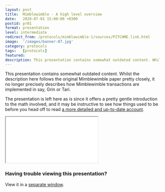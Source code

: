 ```yaml
---
layout: post
title:  Mimblewimble - A high level overview
date:   2020-07-01 15:00:00 +0300
postid: pr01
format: presentation
level: intermediate
redirect_from: /protocols/mimblewimble-1/sources/PITCHME.link.html
image:  '/images/banner-07.jpg'
category: protocols
tags:   [protocols]
featured:
description: This presentation contains somewhat outdated content. Whilst the description here follows the original Mimblewimble paper pretty closely, it no longer precisely describes how Mimblewimble transactions are implemented in say, Grin or Tari.
---
```


<div class="note warning">

This presentation contains somewhat outdated content. Whilst the description here follows the original Mimblewimble
paper pretty closely, it no longer precisely describes how Mimblewimble transactions are implemented in say, Grin or
Tari.

The presentation is left here as is since it offers a pretty gentle introduction to the math involved, and it may be
instructive to see how things used to be before you head off to read <a href="/protocols/mimblewimble-transactions-explained">a more detailed and
up-to-date account</a>.

</div>

<iframe class="tlu-iframe" src="/images/mimblewimble-1/PITCHME.html"></iframe>

### Having trouble viewing this presentation?

View it in a [separate window](/images/mimblewimble-1/PITCHME.html).
